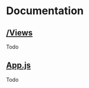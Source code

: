 # Documentation

## [/Views](https://github.com/DiaHassan/II1305-Team-Echo/blob/main/Project/dashboard/public/src/Views)
Todo

## [App.js](https://github.com/DiaHassan/II1305-Team-Echo/blob/main/Project/dashboard/public/src/App.js)
Todo

<!-- For every complex file >